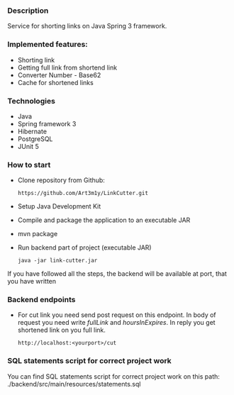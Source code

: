 
### Description

Service for shorting links on Java Spring 3 framework.

### Implemented features:

- Shorting link
- Getting full link from shortend link
- Converter Number - Base62
- Cache for shortened links

### Technologies

- Java
- Spring framework 3
- Hibernate
- PostgreSQL
- JUnit 5

### How to start

- Clone repository from Github:

    ```https://github.com/Art3m1y/LinkCutter.git```

- Setup Java Development Kit

- Compile and package the application to an executable JAR

- mvn package

- Run backend part of project (executable JAR)

    ```java -jar link-cutter.jar```

If you have followed all the steps, the backend will be available at port, that you have written

### Backend endpoints

- For cut link you need send post request on this endpoint. In body of request you need write _fullLink_ and _hoursInExpires_. In reply you get shortened link on you full link.

  ```http://localhost:<yourport>/cut```

### SQL statements script for correct project work

You can find SQL statements script for correct project work on this path: ./backend/src/main/resources/statements.sql
